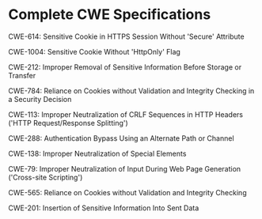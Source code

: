 

# Complete CWE Specifications

CWE-614: Sensitive Cookie in HTTPS Session Without 'Secure' Attribute

CWE-1004: Sensitive Cookie Without 'HttpOnly' Flag

CWE-212: Improper Removal of Sensitive Information Before Storage or Transfer

CWE-784: Reliance on Cookies without Validation and Integrity Checking in a Security Decision

CWE-113: Improper Neutralization of CRLF Sequences in HTTP Headers ('HTTP Request/Response Splitting')

CWE-288: Authentication Bypass Using an Alternate Path or Channel

CWE-138: Improper Neutralization of Special Elements

CWE-79: Improper Neutralization of Input During Web Page Generation ('Cross-site Scripting')

CWE-565: Reliance on Cookies without Validation and Integrity Checking

CWE-201: Insertion of Sensitive Information Into Sent Data